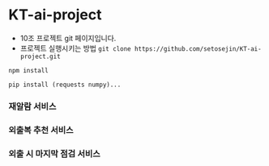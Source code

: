 # KT-ai-project
* 10조 프로젝트 git 페이지입니다.
* 프로젝트 실행시키는 방법
`git clone https://github.com/setosejin/KT-ai-project.git`

`npm install`

`pip install (requests numpy)...`



### 재알람 서비스

### 외출복 추천 서비스

### 외출 시 마지막 점검 서비스
